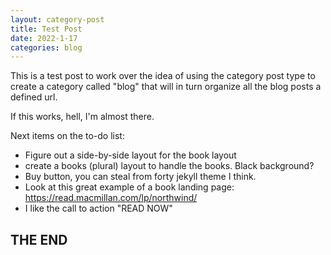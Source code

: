 ```yaml
---
layout: category-post
title: Test Post
date: 2022-1-17
categories: blog
---
```


This is a test post to work over the idea of using the category post type to create a category called "blog" that will in turn organize all the blog posts a defined url.

If this works, hell, I'm almost there.

Next items on the to-do list:

- Figure out a side-by-side layout for the book layout
- create a books (plural) layout to handle the books. Black background?
- Buy button, you can steal from forty jekyll theme I think.
- Look at this great example of a book landing page: https://read.macmillan.com/lp/northwind/
- I like the call to action "READ NOW"

## THE END
